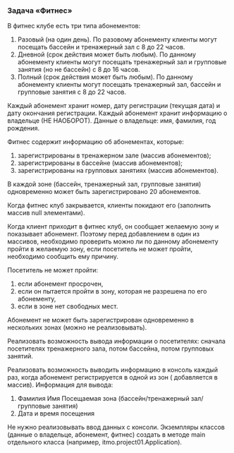 ### Задача «Фитнес»

В фитнес клубе есть три типа абонементов:

1. Разовый (на один день). По разовому абонементу клиенты могут посещать бассейн и тренажерный зал с 8 до 22 часов.
2. Дневной (срок действия может быть любым). По данному абонементу клиенты могут посещать тренажерный зал и групповые занятия (но не бассейн) с 8
   до 16 часов.
3. Полный (срок действия может быть любым). По данному абонементу клиенты могут посещать тренажерный зал, бассейн и групповые занятия с 8 до 22
   часов.

Каждый абонемент хранит номер, дату регистрации (текущая дата) и дату окончания регистрации. Каждый абонемент хранит информацию
о владельце (НЕ НАОБОРОТ). Данные о владельце: имя, фамилия, год рождения.

Фитнес содержит информацию об абонементах, которые:

1) зарегистрированы в тренажерном зале (массив абонементов);
2) зарегистрированы в бассейне (массив абонементов);
3) зарегистрированы на групповых занятиях (массив абонементов).

В каждой зоне (бассейн, тренажерный зал, групповые занятия) одновременно может быть зарегистрировано 20 абонементов.

Когда фитнес клуб закрывается, клиенты покидают его (заполнить массив null элементами).

Когда клиент приходит в фитнес клуб, он сообщает желаемую зону и показывает абонемент. Поэтому перед добавлением в один
из массивов, необходимо проверить можно ли по данному абонементу пройти в желаемую зону, если посетитель не может
пройти, необходимо сообщить ему причину.

Посетитель не может пройти:

1) если абонемент просрочен,
2) если он пытается пройти в зону, которая не разрешена по его абонементу,
3) если в зоне нет свободных мест.

Абонемент не может быть зарегистрирован одновременно в нескольких зонах (можно не реализовывать).

Реализовать возможность вывода информации о посетителях: сначала посетителях тренажерного зала, потом бассейна, потом
групповых занятий.

Реализовать возможность выводить информацию в консоль каждый раз, когда абонемент регистрируется в одной из зон (
добавляется в массив). Информация для вывода:
1. Фамилия Имя Посещаемая зона (бассейн/тренажерный зал/групповые занятия)
2. Дата и время посещения

Не нужно реализовывать ввод данных с консоли. Экземпляры классов (данные о владельце, абонемент, фитнес) создать
в методе main отдельного класса (например, itmo.project01.Application).